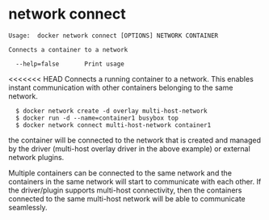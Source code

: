 <!--[metadata]>
+++
title = "network connect"
description = "The network connect command description and usage"
keywords = ["network, connect"]
[menu.engine]
parent = "smn_engine_cli"
+++
<![end-metadata]-->

# network connect

    Usage:  docker network connect [OPTIONS] NETWORK CONTAINER

    Connects a container to a network

      --help=false       Print usage

<<<<<<< HEAD
Connects a running container to a network. This enables instant communication with other containers belonging to the same network.

```
  $ docker network create -d overlay multi-host-network
  $ docker run -d --name=container1 busybox top
  $ docker network connect multi-host-network container1
```

the container will be connected to the network that is created and managed by the driver (multi-host overlay driver in the above example) or external network plugins.

Multiple containers can be connected to the same network and the containers in the same network will start to communicate with each other. If the driver/plugin supports multi-host connectivity, then the containers connected to the same multi-host network will be able to communicate seamlessly.
